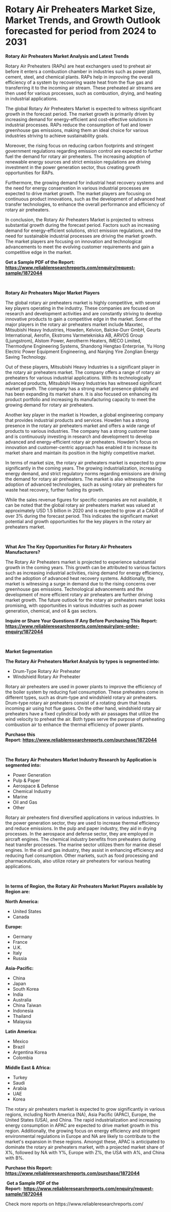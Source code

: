<p><h1>Rotary Air Preheaters Market Size, Market Trends, and Growth Outlook forecasted for period from 2024 to 2031</h1></p><p><strong>Rotary Air Preheaters Market Analysis and Latest Trends</strong></p>
<p><p>Rotary Air Preheaters (RAPs) are heat exchangers used to preheat air before it enters a combustion chamber in industries such as power plants, cement, steel, and chemical plants. RAPs help in improving the overall efficiency of a system by recovering waste heat from the flue gas and transferring it to the incoming air stream. These preheated air streams are then used for various processes, such as combustion, drying, and heating in industrial applications.</p><p>The global Rotary Air Preheaters Market is expected to witness significant growth in the forecast period. The market growth is primarily driven by increasing demand for energy-efficient and cost-effective solutions in industrial processes. RAPs reduce the consumption of fuel and lower greenhouse gas emissions, making them an ideal choice for various industries striving to achieve sustainability goals.</p><p>Moreover, the rising focus on reducing carbon footprints and stringent government regulations regarding emission control are expected to further fuel the demand for rotary air preheaters. The increasing adoption of renewable energy sources and strict emission regulations are driving investment in the power generation sector, thus creating growth opportunities for RAPs.</p><p>Furthermore, the growing demand for industrial heat recovery systems and the need for energy conservation in various industrial processes are expected to drive market growth. The market players are focusing on continuous product innovations, such as the development of advanced heat transfer technologies, to enhance the overall performance and efficiency of rotary air preheaters.</p><p>In conclusion, the Rotary Air Preheaters Market is projected to witness substantial growth during the forecast period. Factors such as increasing demand for energy-efficient solutions, strict emission regulations, and the need for sustainable industrial processes are driving the market growth. The market players are focusing on innovation and technological advancements to meet the evolving customer requirements and gain a competitive edge in the market.</p></p>
<p><strong>Get a Sample PDF of the Report:&nbsp; <a href="https://www.reliableresearchreports.com/enquiry/request-sample/1872044">https://www.reliableresearchreports.com/enquiry/request-sample/1872044</a></strong></p>
<p>&nbsp;</p>
<p><strong>Rotary Air Preheaters Major Market Players</strong></p>
<p><p>The global rotary air preheaters market is highly competitive, with several key players operating in the industry. These companies are focused on research and development activities and are constantly striving to develop innovative products to gain a competitive edge in the market. Some of the major players in the rotary air preheaters market include Maxxtec, Mitsubishi Heavy Industries, Howden, Kelvion, Balcke-Durr GmbH, Geurts International, Aerofin, Ekstroms Varmetekniska AB, ARVOS Group (Ljungstrom), Alstom Power, Aerotherm Heaters, IMECO Limited, Thermodyne Engineering Systems, Shandong Hengtao Enterprise, Yu Hong Electric Power Equipment Engineering, and Nanjing Yire Zonglian Energy Saving Technology.</p><p>Out of these players, Mitsubishi Heavy Industries is a significant player in the rotary air preheaters market. The company offers a range of rotary air preheaters for various industrial applications. With its technologically advanced products, Mitsubishi Heavy Industries has witnessed significant market growth. The company has a strong market presence globally and has been expanding its market share. It is also focused on enhancing its product portfolio and increasing its manufacturing capacity to meet the growing demand for rotary air preheaters.</p><p>Another key player in the market is Howden, a global engineering company that provides industrial products and services. Howden has a strong presence in the rotary air preheaters market and offers a wide range of products to various industries. The company has a strong customer base and is continuously investing in research and development to develop advanced and energy-efficient rotary air preheaters. Howden's focus on innovation and customer-centric approach has enabled it to increase its market share and maintain its position in the highly competitive market.</p><p>In terms of market size, the rotary air preheaters market is expected to grow significantly in the coming years. The growing industrialization, increasing energy demand, and strict regulatory norms regarding emissions are driving the demand for rotary air preheaters. The market is also witnessing the adoption of advanced technologies, such as using rotary air preheaters for waste heat recovery, further fueling its growth.</p><p>While the sales revenue figures for specific companies are not available, it can be noted that the global rotary air preheaters market was valued at approximately USD 1.5 billion in 2020 and is expected to grow at a CAGR of over 3% during the forecast period. This indicates the significant market potential and growth opportunities for the key players in the rotary air preheaters market.</p></p>
<p>&nbsp;</p>
<p><strong>What Are The Key Opportunities For Rotary Air Preheaters Manufacturers?</strong></p>
<p><p>The Rotary Air Preheaters market is projected to experience substantial growth in the coming years. This growth can be attributed to various factors such as increasing industrial activities, rising demand for energy efficiency, and the adoption of advanced heat recovery systems. Additionally, the market is witnessing a surge in demand due to the rising concerns over greenhouse gas emissions. Technological advancements and the development of more efficient rotary air preheaters are further driving market growth. The future outlook for the rotary air preheaters market looks promising, with opportunities in various industries such as power generation, chemical, and oil & gas sectors.</p></p>
<p><strong>Inquire or Share Your Questions If Any Before Purchasing This Report: <a href="https://www.reliableresearchreports.com/enquiry/pre-order-enquiry/1872044">https://www.reliableresearchreports.com/enquiry/pre-order-enquiry/1872044</a></strong></p>
<p>&nbsp;</p>
<p><strong>Market Segmentation</strong></p>
<p><strong>The Rotary Air Preheaters Market Analysis by types is segmented into:</strong></p>
<p><ul><li>Drum-Type Rotary Air Preheater</li><li>Windshield Rotary Air Preheater</li></ul></p>
<p><p>Rotary air preheaters are used in power plants to improve the efficiency of the boiler system by reducing fuel consumption. These preheaters come in different types, such as drum-type and windshield rotary air preheaters. Drum-type rotary air preheaters consist of a rotating drum that heats incoming air using hot flue gases. On the other hand, windshield rotary air preheaters have a fixed cylindrical body with air passages that utilize the wind velocity to preheat the air. Both types serve the purpose of preheating combustion air to enhance the thermal efficiency of power plants.</p></p>
<p><strong>Purchase this Report:&nbsp;<a href="https://www.reliableresearchreports.com/purchase/1872044">https://www.reliableresearchreports.com/purchase/1872044</a></strong></p>
<p>&nbsp;</p>
<p><strong>The Rotary Air Preheaters Market Industry Research by Application is segmented into:</strong></p>
<p><ul><li>Power Generation</li><li>Pulp & Paper</li><li>Aerospace & Defense</li><li>Chemical Industry</li><li>Marine</li><li>Oil and Gas</li><li>Other</li></ul></p>
<p><p>Rotary air preheaters find diversified applications in various industries. In the power generation sector, they are used to increase thermal efficiency and reduce emissions. In the pulp and paper industry, they aid in drying processes. In the aerospace and defense sector, they are employed in aircraft engines. The chemical industry benefits from preheaters during heat transfer processes. The marine sector utilizes them for marine diesel engines. In the oil and gas industry, they assist in enhancing efficiency and reducing fuel consumption. Other markets, such as food processing and pharmaceuticals, also utilize rotary air preheaters for various heating applications.</p></p>
<p>&nbsp;</p>
<p><strong>In terms of Region, the Rotary Air Preheaters Market Players available by Region are:</strong></p>
<p>
    <p> <strong> North America: </strong>
        <ul>
            <li>United States</li>
            <li>Canada</li>
        </ul>
        </p> 
    <p> <strong> Europe: </strong>
        <ul>
            <li>Germany</li>
            <li>France</li>
            <li>U.K.</li>
            <li>Italy</li>
            <li>Russia</li>
        </ul>
        </p> 
    <p> <strong> Asia-Pacific: </strong>
        <ul>
            <li>China</li>
            <li>Japan</li>
            <li>South Korea</li>
            <li>India</li>
            <li>Australia</li>
            <li>China Taiwan</li>
            <li>Indonesia</li>
            <li>Thailand</li>
            <li>Malaysia</li>
        </ul>
        </p> 
    <p> <strong> Latin America: </strong>
        <ul>
            <li>Mexico</li>
            <li>Brazil</li>
            <li>Argentina Korea</li>
            <li>Colombia</li>
        </ul>
        </p> 
    <p> <strong> Middle East & Africa: </strong>
        <ul>
            <li>Turkey</li>
            <li>Saudi</li>
            <li>Arabia</li>
            <li>UAE</li>
            <li>Korea</li>
        </ul>
    </p>
    </p>
<p><p>The rotary air preheaters market is expected to grow significantly in various regions, including North America (NA), Asia Pacific (APAC), Europe, the United States (USA), and China. The rapid industrialization and increasing energy consumption in APAC are expected to drive market growth in this region. Additionally, the growing focus on energy efficiency and stringent environmental regulations in Europe and NA are likely to contribute to the market's expansion in these regions. Amongst these, APAC is anticipated to dominate the rotary air preheaters market, with a projected market share of X%, followed by NA with Y%, Europe with Z%, the USA with A%, and China with B%.</p></p>
<p><strong>Purchase this Report: <a href="https://www.reliableresearchreports.com/purchase/1872044">https://www.reliableresearchreports.com/purchase/1872044</a></strong></p>
<p>&nbsp;<strong>Get a Sample PDF of the Report:&nbsp;&nbsp;<a href="https://www.reliableresearchreports.com/enquiry/request-sample/1872044">https://www.reliableresearchreports.com/enquiry/request-sample/1872044</a></strong></p>
<p><strong></strong></p>
<p>Check more reports on https://www.reliableresearchreports.com/</p>
